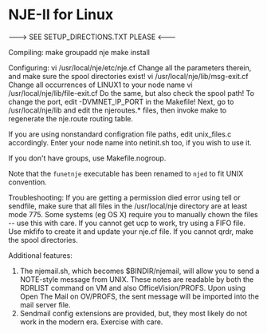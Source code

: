 NJE-II for Linux
================

---> SEE SETUP_DIRECTIONS.TXT PLEASE <---

Compiling:
make
groupadd nje
make install

Configuring:
vi /usr/local/nje/etc/nje.cf
Change all the parameters therein, and make sure the spool directories exist!
vi /usr/local/nje/lib/msg-exit.cf
Change all occurrences of LINUX1 to your node name
vi /usr/local/nje/lib/file-exit.cf
Do the same, but also check the spool path!
To change the port, edit -DVMNET_IP_PORT in the Makefile!
Next, go to /usr/local/nje/lib and edit the njeroutes.* files, then invoke make to regenerate the nje.route routing table.

If you are using nonstandard configration file paths, edit unix_files.c accordingly.
Enter your node name into netinit.sh too, if you wish to use it.

If you don't have groups, use Makefile.nogroup.

Note that the `funetnje` executable has been renamed to `njed` to fit UNIX convention.

Troubleshooting:
If you are getting a permission died error using tell or sendfile, make sure that all files in the /usr/local/nje directory are at least mode 775. Some systems (eg OS X) require you to manually chown the files -- use this with care.
If you cannot get ucp to work, try using a FIFO file. Use mkfifo to create it and update your nje.cf file.
If you cannot qrdr, make the spool directories. 

Additional features:
1. The njemail.sh, which becomes $BINDIR/njemail, will allow you to send a NOTE-style message from UNIX. These notes are readable by both the RDRLIST command on VM and also OfficeVision/PROFS. Upon using Open The Mail on OV/PROFS, the sent message will be imported into the mail server file.
2. Sendmail config extensions are provided, but, they most likely do not work in the modern era. Exercise with care.

